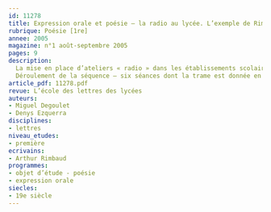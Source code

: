 ```yaml
---
id: 11278
title: Expression orale et poésie – la radio au lycée. L’exemple de Rimbaud (séquence)
rubrique: Poésie [1re]
annee: 2005
magazine: n°1 août-septembre 2005
pages: 9
description: 
  La mise en place d’ateliers « radio » dans les établissements scolaires n’est pas un phénomène nouveau, et nombreux sont les élèves qui s’investissent, sur leur temps libre, dans cette activité. Leurs motivations sont diverses – il peut s’agir de la volonté de partager une passion, du plaisir de passer de la musique ou tout simplement de l’envie de s’exprimer. Dans tous les cas, la radio permet une approche fructueuse de la communication, du rapport à autrui par la parole, car les élèves doivent bien souvent « réapprendre » à parler, en utilisant un langage très éloigné de la langue qu’ils emploient couramment, mais aussi de la langue écrite. L’expérience se révèle également un formidable révélateur de personnalité. Pourquoi, dans ces conditions, ne pas faire de la radio un outil didactique ? Quels en seraient les bénéfices en terme d’apprentissage pour les élèves ? Il ne s’agit pas ici de chercher un nouveau gadget pour intéresser les élèves, mais de profiter de l’effet pédagogique (motivation, regain d’intérêt pour la matière) afin de construire un dispositif didactique pertinent.
  Déroulement de la séquence – six séances dont la trame est donnée en résumé – oralisation des poèmes, lectures comparées, lectures analytiques, production d’une interview radiophonique imaginaire, écriture d’invention, réalisation d’un dossier radiophonique, lectures cursives…
article_pdf: 11278.pdf
revue: L’école des lettres des lycées
auteurs:
- Miguel Degoulet
- Denys Ezquerra
disciplines:
- lettres
niveau_etudes:
- première
ecrivains:
- Arthur Rimbaud
programmes:
- objet d’étude - poésie
- expression orale
siecles:
- 19e siècle
---
```

